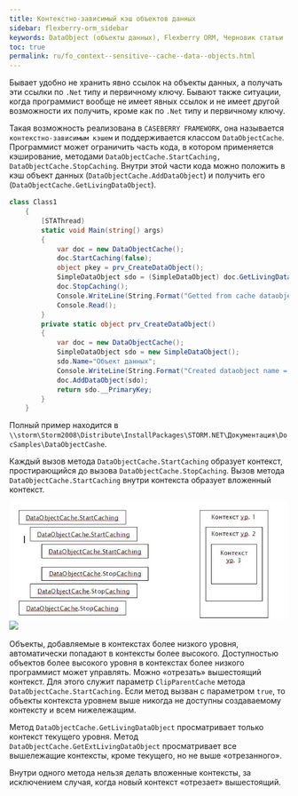 ```yaml
---
title: Контекстно-зависимый кэш объектов данных
sidebar: flexberry-orm_sidebar
keywords: DataObject (объекты данных), Flexberry ORM, Черновик статьи
toc: true
permalink: ru/fo_context--sensitive--cache--data--objects.html
---
```


Бывает удобно не хранить явно ссылок на объекты данных, а получать эти ссылки по `.Net` типу и первичному ключу. Бывают также ситуации, когда программист вообще не имеет явных ссылок и не имеет другой возможности их получить, кроме как по `.Net` типу и первичному ключу.

Такая возможность реализована в `CASEBERRY FRAMEWORK`, она называется `контекстно-зависимым кэшем` и поддерживается  классом `DataObjectCache`. Программист может ограничить часть кода, в котором применяется кэширование, методами `DataObjectCache.StartCaching, DataObjectCache.StopCaching`. Внутри этой части кода можно положить в кэш объект данных (`DataObjectCache.AddDataObject`) и получить его (`DataObjectCache.GetLivingDataObject`).

```cs
class Class1
	{
		[STAThread)
		static void Main(string[) args)
		{
            var doc = new DataObjectCache();
			doc.StartCaching(false);
			object pkey = prv_CreateDataObject();
			SimpleDataObject sdo = (SimpleDataObject) doc.GetLivingDataObject(typeof(SimpleDataObject), pkey);
			doc.StopCaching();
			Console.WriteLine(String.Format("Getted from cache dataobject name = {0}",sdo.Name));
			Console.Read();
		}
		private static object prv_CreateDataObject()
		{
            var doc = new DataObjectCache();
			SimpleDataObject sdo = new SimpleDataObject();			
			sdo.Name="Объект данных";
			Console.WriteLine(String.Format("Created dataobject name = {0}",sdo.Name));
			doc.AddDataObject(sdo);
			return sdo.__PrimaryKey;
		}
	}
```

Полный пример находится в `\\storm\Storm2008\Distribute\InstallPackages\STORM.NET\Документация\DocSamples\DataObjectCashe`.

Каждый вызов метода `DataObjectCache.StartCaching` образует контекст, простирающийся до вызова `DataObjectCache.StopCaching`.  Вызов метода `DataObjectCache.StartCaching` внутри контекста образует вложенный контекст.

![](/images/pages/products/flexberry-orm/context-sensitive-cache-data-objects/context-sensitive-cache-data-objects.jpg)
![](/images/pages/products/flexberry-orm/сontext-sensitive-cache-data-objects/context-sensitive-cache-data-objects.jpg)

Объекты, добавляемые в контекстах более низкого уровня, автоматически попадают в контексты более высокого.
Доступностью объектов более высокого уровня в контекстах более низкого программист может управлять. Можно «отрезать» вышестоящий контекст. Для этого служит параметр `ClipParentCache` метода `DataObjectCache.StartCaching`. Если метод вызван с параметром `true`, то объекты контекста уровнем выше никогда не доступны создаваемому контексту и всем нижележащим.

Метод `DataObjectCache.GetLivingDataObject` просматривает только контекст текущего уровня.
Метод `DataObjectCache.GetExtLivingDataObject` просматривает все вышележащие контексты, кроме текущего, но не выше «отрезанного».

Внутри одного метода нельзя делать вложенные контексты, за исключением случая, когда новый контекст «отрезает» вышестоящий.



